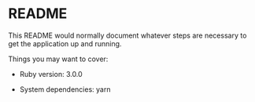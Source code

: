 # README

This README would normally document whatever steps are necessary to get the
application up and running.

Things you may want to cover:

* Ruby version: 3.0.0

* System dependencies: yarn

<!-- 
* Configuration

* Database creation

* Database initialization

* How to run the test suite

* Services (job queues, cache servers, search engines, etc.)

* Deployment instructions

* ... 
-->
